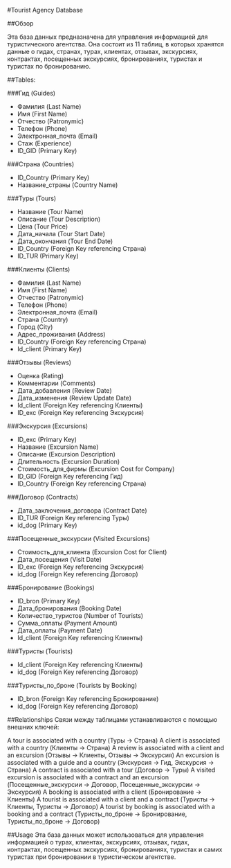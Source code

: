 #Tourist Agency Database

##Обзор

Эта база данных предназначена для управления информацией для туристического агентства. Она состоит из 11 таблиц, в которых хранятся данные о гидах, странах, турах, клиентах, отзывах, экскурсиях, контрактах, посещенных экскурсиях, бронированиях, туристах и туристах по бронированию.

##Tables:

###Гид (Guides)
- Фамилия (Last Name)
- Имя (First Name)
- Отчество (Patronymic)
- Телефон (Phone)
- Электронная_почта (Email)
- Стаж (Experience)
- ID_GID (Primary Key)

###Страна (Countries)
- ID_Country (Primary Key)
- Название_страны (Country Name)

###Туры (Tours)
- Название (Tour Name)
- Описание (Tour Description)
- Цена (Tour Price)
- Дата_начала (Tour Start Date)
- Дата_окончания (Tour End Date)
- ID_Country (Foreign Key referencing Страна)
- ID_TUR (Primary Key)

###Клиенты (Clients)
- Фамилия (Last Name)
- Имя (First Name)
- Отчество (Patronymic)
- Телефон (Phone)
- Электронная_почта (Email)
- Страна (Country)
- Город (City)
- Адрес_проживания (Address)
- ID_Country (Foreign Key referencing Страна)
- Id_client (Primary Key)

###Отзывы (Reviews)
- Оценка (Rating)
- Комментарии (Comments)
- Дата_добавления (Review Date)
- Дата_изменения (Review Update Date)
- Id_client (Foreign Key referencing Клиенты)
- ID_exc (Foreign Key referencing Экскурсия)

###Экскурсия (Excursions)
- ID_exc (Primary Key)
- Название (Excursion Name)
- Описание (Excursion Description)
- Длительность (Excursion Duration)
- Стоимость_для_фирмы (Excursion Cost for Company)
- ID_GID (Foreign Key referencing Гид)
- ID_Country (Foreign Key referencing Страна)

###Договор (Contracts)
- Дата_заключения_договора (Contract Date)
- ID_TUR (Foreign Key referencing Туры)
- id_dog (Primary Key)

###Посещенные_экскурсии (Visited Excursions)
- Стоимость_для_клиента (Excursion Cost for Client)
- Дата_посещения (Visit Date)
- ID_exc (Foreign Key referencing Экскурсия)
- id_dog (Foreign Key referencing Договор)

###Бронирование (Bookings)
- ID_bron (Primary Key)
- Дата_бронирования (Booking Date)
- Количество_туристов (Number of Tourists)
- Сумма_оплаты (Payment Amount)
- Дата_оплаты (Payment Date)
- Id_client (Foreign Key referencing Клиенты)

###Туристы (Tourists)
- Id_client (Foreign Key referencing Клиенты)
- id_dog (Foreign Key referencing Договор)

###Туристы_по_броне (Tourists by Booking)
- ID_bron (Foreign Key referencing Бронирование)
- id_dog (Foreign Key referencing Договор)

##Relationships
Связи между таблицами устанавливаются с помощью внешних ключей:

A tour is associated with a country (Туры -> Страна)
A client is associated with a country (Клиенты -> Страна)
A review is associated with a client and an excursion (Отзывы -> Клиенты, Отзывы -> Экскурсия)
An excursion is associated with a guide and a country (Экскурсия -> Гид, Экскурсия -> Страна)
A contract is associated with a tour (Договор -> Туры)
A visited excursion is associated with a contract and an excursion (Посещенные_экскурсии -> Договор, Посещенные_экскурсии -> Экскурсия)
A booking is associated with a client (Бронирование -> Клиенты)
A tourist is associated with a client and a contract (Туристы -> Клиенты, Туристы -> Договор)
A tourist by booking is associated with a booking and a contract (Туристы_по_броне -> Бронирование, Туристы_по_броне -> Договор)

##Usage
Эта база данных может использоваться для управления информацией о турах, клиентах, экскурсиях, отзывах, гидах, контрактах, посещенных экскурсиях, бронированиях, туристах и самих туристах при бронировании в туристическом агентстве.
